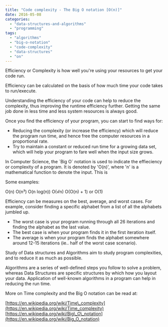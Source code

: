 ```yaml
---
title: "Code complexity - The Big O notation [O(n)]"
date: 2016-05-08
categories:
  - "data-structures-and-algorithms"
  - "programming"
tags:
  - "algorithms"
  - "big-o-notation"
  - "code-complexity"
  - "data-structures"
  - "on"
---
```

<!--more-->
Efficiency or Complexity is how well you're using your resources to get your code run.

Efficiency can be calculated on the basis of how much time your code takes to run/execute.

Understanding the efficiency of your code can help to reduce the complexity, thus improving the runtime efficiency further. Getting the same job done in less time and less system resources is always good.

Once you find the efficiency of your program, you can start to find ways for:

- Reducing the complexity (or increase the efficiency) which will reduce the program run time, and hence free the computer resources in a proportional rate.
- Try to maintain a constant or reduced run time for a growing data set, which will help your program to fare well when the input size grows.

In Computer Science, the \`Big O\` notation is used to indicate the effieciency or complexity of a program. It is denoted by 'O(n)', where 'n' is a mathematical function to denote the input. This is

Some examples:

O(n) O(n³) O(n log(n)) O(√n) O(O(n) + 1) or O(1)

Efficiency can be measures on the best, average, and worst cases. For example, consider finding a specific alphabet from a list of all the alphabets jumbled up.

- The worst case is your program running through all 26 iterations and finding the alphabet as the last value.
- The best case is when your program finds it in the first iteration itself.
- The average is when your program finds the alphabet somewhere around 12-15 iterations (ie.. half of the worst case scenario).

Study of Data structures and Algorithms aim to study program complexities, and to reduce it as much as possible.

Algorithms are a series of well-defined steps you follow to solve a problem, whereas Data Structures are specific structures by which how you layout your data. Application of well-known algorithms in a program can help in reducing the run time.

More on Time complexity and the Big O notation can be read at:

[https://en.wikipedia.org/wiki/Time\_complexity](https://en.wikipedia.org/wiki/Time_complexity) [https://en.wikipedia.org/wiki/Big\_O\_notation](https://en.wikipedia.org/wiki/Big_O_notation)
